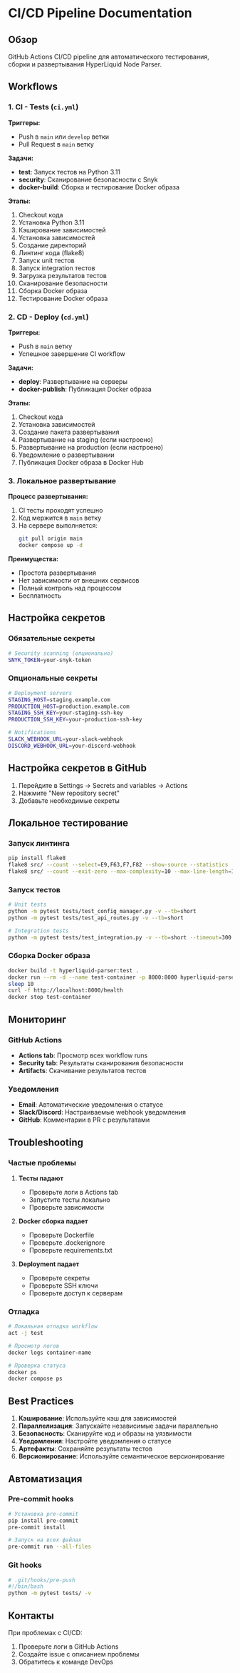 # CI/CD Pipeline Documentation

## Обзор

GitHub Actions CI/CD pipeline для автоматического тестирования, сборки и развертывания HyperLiquid Node Parser.

## Workflows

### 1. CI - Tests (`ci.yml`)

**Триггеры:**
- Push в `main` или `develop` ветки
- Pull Request в `main` ветку

**Задачи:**
- **test**: Запуск тестов на Python 3.11
- **security**: Сканирование безопасности с Snyk
- **docker-build**: Сборка и тестирование Docker образа

**Этапы:**
1. Checkout кода
2. Установка Python 3.11
3. Кэширование зависимостей
4. Установка зависимостей
5. Создание директорий
6. Линтинг кода (flake8)
7. Запуск unit тестов
8. Запуск integration тестов
9. Загрузка результатов тестов
10. Сканирование безопасности
11. Сборка Docker образа
12. Тестирование Docker образа

### 2. CD - Deploy (`cd.yml`)

**Триггеры:**
- Push в `main` ветку
- Успешное завершение CI workflow

**Задачи:**
- **deploy**: Развертывание на серверы
- **docker-publish**: Публикация Docker образа

**Этапы:**
1. Checkout кода
2. Установка зависимостей
3. Создание пакета развертывания
4. Развертывание на staging (если настроено)
5. Развертывание на production (если настроено)
6. Уведомление о развертывании
7. Публикация Docker образа в Docker Hub

### 3. Локальное развертывание

**Процесс развертывания:**
1. CI тесты проходят успешно
2. Код мержится в `main` ветку
3. На сервере выполняется:
   ```bash
   git pull origin main
   docker compose up -d
   ```

**Преимущества:**
- Простота развертывания
- Нет зависимости от внешних сервисов
- Полный контроль над процессом
- Бесплатность

## Настройка секретов

### Обязательные секреты

```bash
# Security scanning (опционально)
SNYK_TOKEN=your-snyk-token
```

### Опциональные секреты

```bash
# Deployment servers
STAGING_HOST=staging.example.com
PRODUCTION_HOST=production.example.com
STAGING_SSH_KEY=your-staging-ssh-key
PRODUCTION_SSH_KEY=your-production-ssh-key

# Notifications
SLACK_WEBHOOK_URL=your-slack-webhook
DISCORD_WEBHOOK_URL=your-discord-webhook
```

## Настройка секретов в GitHub

1. Перейдите в Settings → Secrets and variables → Actions
2. Нажмите "New repository secret"
3. Добавьте необходимые секреты

## Локальное тестирование

### Запуск линтинга

```bash
pip install flake8
flake8 src/ --count --select=E9,F63,F7,F82 --show-source --statistics
flake8 src/ --count --exit-zero --max-complexity=10 --max-line-length=127 --statistics
```

### Запуск тестов

```bash
# Unit tests
python -m pytest tests/test_config_manager.py -v --tb=short
python -m pytest tests/test_api_routes.py -v --tb=short

# Integration tests
python -m pytest tests/test_integration.py -v --tb=short --timeout=300
```

### Сборка Docker образа

```bash
docker build -t hyperliquid-parser:test .
docker run --rm -d --name test-container -p 8000:8000 hyperliquid-parser:test
sleep 10
curl -f http://localhost:8000/health
docker stop test-container
```

## Мониторинг

### GitHub Actions

- **Actions tab**: Просмотр всех workflow runs
- **Security tab**: Результаты сканирования безопасности
- **Artifacts**: Скачивание результатов тестов

### Уведомления

- **Email**: Автоматические уведомления о статусе
- **Slack/Discord**: Настраиваемые webhook уведомления
- **GitHub**: Комментарии в PR с результатами

## Troubleshooting

### Частые проблемы

1. **Тесты падают**
   - Проверьте логи в Actions tab
   - Запустите тесты локально
   - Проверьте зависимости

2. **Docker сборка падает**
   - Проверьте Dockerfile
   - Проверьте .dockerignore
   - Проверьте requirements.txt

3. **Deployment падает**
   - Проверьте секреты
   - Проверьте SSH ключи
   - Проверьте доступ к серверам

### Отладка

```bash
# Локальная отладка workflow
act -j test

# Просмотр логов
docker logs container-name

# Проверка статуса
docker ps
docker compose ps
```

## Best Practices

1. **Кэширование**: Используйте кэш для зависимостей
2. **Параллелизация**: Запускайте независимые задачи параллельно
3. **Безопасность**: Сканируйте код и образы на уязвимости
4. **Уведомления**: Настройте уведомления о статусе
5. **Артефакты**: Сохраняйте результаты тестов
6. **Версионирование**: Используйте семантическое версионирование

## Автоматизация

### Pre-commit hooks

```bash
# Установка pre-commit
pip install pre-commit
pre-commit install

# Запуск на всех файлах
pre-commit run --all-files
```

### Git hooks

```bash
# .git/hooks/pre-push
#!/bin/bash
python -m pytest tests/ -v
```

## Контакты

При проблемах с CI/CD:
1. Проверьте логи в GitHub Actions
2. Создайте issue с описанием проблемы
3. Обратитесь к команде DevOps
